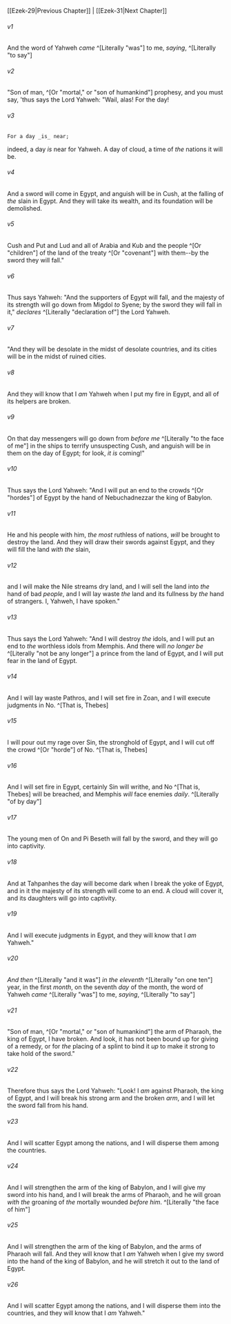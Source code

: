 ﻿---
aliases:
  - Ezekiel 30
---

[[Ezek-29|Previous Chapter]] | [[Ezek-31|Next Chapter]]

###### v1
And the word of Yahweh _came_ ^[Literally "was"] to me, _saying_, ^[Literally "to say"]

###### v2
"Son of man, ^[Or "mortal," or "son of humankind"] prophesy, and you must say, 'thus says the Lord Yahweh:
"Wail, alas! For the day!

###### v3
    For a day _is_ near;
indeed, a day _is_ near for Yahweh.
A day of cloud,
a time of _the_ nations it will be.

###### v4
And a sword will come in Egypt,
and anguish will be in Cush,
at the falling of _the_ slain in Egypt.
And they will take its wealth,
and its foundation will be demolished.

###### v5
Cush and Put and Lud and all of Arabia and Kub and the people ^[Or "children"] of the land of the treaty ^[Or "covenant"] with them--by the sword they will fall."

###### v6
Thus says Yahweh:
"And the supporters of Egypt will fall,
and the majesty of its strength will go down
from Migdol _to_ Syene;
by the sword they will fall in it,"
_declares_ ^[Literally "declaration of"] the Lord Yahweh.

###### v7
"And they will be desolate in the midst of desolate countries,
and its cities will be in the midst of ruined cities.

###### v8
And they will know that I _am_ Yahweh
when I put my fire in Egypt,
and all of its helpers are broken.

###### v9
On that day messengers will go down from _before me_ ^[Literally "to the face of me"] in the ships to terrify unsuspecting Cush, and anguish will be in them on the day of Egypt; for look, _it is_ coming!"

###### v10
Thus says the Lord Yahweh:
"And I will put an end to the crowds ^[Or "hordes"] of Egypt
by the hand of Nebuchadnezzar the king of Babylon.

###### v11
He and his people with him, _the most_ ruthless of nations,
_will_ be brought to destroy the land.
And they will draw their swords against Egypt,
and they will fill the land _with_ _the_ slain,

###### v12
and I will make the Nile streams dry land,
and I will sell the land into _the_ hand of bad _people_,
and I will lay waste _the_ land and its fullness
by _the_ hand of strangers.
I, Yahweh, I have spoken."

###### v13
Thus says the Lord Yahweh:
"And I will destroy _the_ idols,
and I will put an end to _the_ worthless idols from Memphis.
And there will _no longer be_ ^[Literally "not be any longer"] a prince from the land of Egypt,
and I will put fear in the land of Egypt.

###### v14
And I will lay waste Pathros,
and I will set fire in Zoan,
and I will execute judgments in No. ^[That is, Thebes]

###### v15
I will pour out my rage over Sin,
the stronghold of Egypt,
and I will cut off the crowd ^[Or "horde"] of No. ^[That is, Thebes]

###### v16
And I will set fire in Egypt,
certainly Sin will writhe,
and No ^[That is, Thebes] will be breached,
and Memphis _will_ face enemies _daily_. ^[Literally "of by day"]

###### v17
The young men of On and Pi Beseth will fall by the sword,
and they will go into captivity.

###### v18
And at Tahpanhes the day will become dark
when I break the yoke of Egypt,
and in it the majesty of its strength
will come to an end.
A cloud will cover it,
and its daughters will go into captivity.

###### v19
And I will execute judgments in Egypt,
and they will know that I _am_ Yahweh."

###### v20
_And then_ ^[Literally "and it was"] _in the eleventh_ ^[Literally "on one ten"] year, in the first _month_, on the seventh _day_ of the month, the word of Yahweh _came_ ^[Literally "was"] to me, _saying_, ^[Literally "to say"]

###### v21
"Son of man, ^[Or "mortal," or "son of humankind"] the arm of Pharaoh, the king of Egypt, I have broken. And look, it has not been bound up for giving of a remedy, or for _the_ placing of a splint to bind it _up_ to make it strong to take hold of the sword."

###### v22
Therefore thus says the Lord Yahweh: "Look! I _am_ against Pharaoh, the king of Egypt, and I will break his strong arm and the broken _arm_, and I will let the sword fall from his hand.

###### v23
And I will scatter Egypt among the nations, and I will disperse them among the countries.

###### v24
And I will strengthen the arm of the king of Babylon, and I will give my sword into his hand, and I will break the arms of Pharaoh, and he will groan _with the_ groaning of _the_ mortally wounded _before him_. ^[Literally "the face of him"]

###### v25
And I will strengthen the arm of the king of Babylon, and the arms of Pharaoh will fall. And they will know that I _am_ Yahweh when I give my sword into the hand of the king of Babylon, and he will stretch it out to the land of Egypt.

###### v26
And I will scatter Egypt among the nations, and I will disperse them into the countries, and they will know that I _am_ Yahweh."